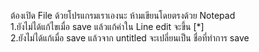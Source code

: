 ต้องเปิด File ด้วยโปรแกรมเราเองนะ ห้ามเขียนโดยตรงด้วย Notepad </br>
1.ยังไม่ได้แก้ไขเมื่อ save แล้วแก้ค่าใน Line edit จะขึ้น [*]</br>
2.ยังไม่ได้แก้เมื่อ save แล้วจาก untitled จะเปลี่ยนเป็น ชื่อที่ทำการ save
